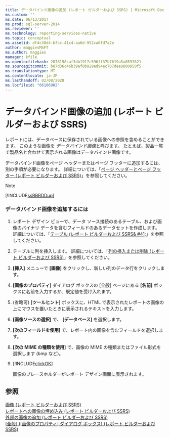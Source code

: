 ```yaml
---
title: データバインド画像の追加 (レポート ビルダーおよび SSRS) | Microsoft Docs
ms.custom: ''
ms.date: 06/13/2017
ms.prod: sql-server-2014
ms.reviewer: ''
ms.technology: reporting-services-native
ms.topic: conceptual
ms.assetid: df4c38d4-bfcc-41c4-aa6d-952ca6fd7a2e
author: maggiesMSFT
ms.author: maggies
manager: kfile
ms.openlocfilehash: 2878198caf3db1917c596ff37b7619a5a0597621
ms.sourcegitcommit: b87d36c46b39af8b929ad94ec707dee8800950f5
ms.translationtype: MT
ms.contentlocale: ja-JP
ms.lasthandoff: 02/08/2020
ms.locfileid: "66106902"
---
```

# <a name="add-a-data-bound-image-report-builder-and-ssrs"></a>データバインド画像の追加 (レポート ビルダーおよび SSRS)
  レポートには、データベースに保存されている画像への参照を含めることができます。 このような画像を *データバインド画像*と呼びます。 たとえば、製品一覧で製品名と合わせて表示される画像はデータバインド画像です。  
  
 データバインド画像をページ ヘッダーまたはページ フッターに追加するには、別の手順が必要になります。 詳細については、「[ページ ヘッダーとページ フッター &#40;レポート ビルダーおよび SSRS&#41;](page-headers-and-footers-report-builder-and-ssrs.md)」を参照してください。  
  
> [!NOTE]  
>  [!INCLUDE[ssRBRDDup](../../includes/ssrbrddup-md.md)]  
  
### <a name="to-add-a-data-bound-image"></a>データバインド画像を追加するには  
  
1.  レポート デザイン ビューで、データ ソース接続のあるテーブル、および画像のバイナリ データを含むフィールドのあるデータセットを作成します。 詳細については、「[テーブル &#40;レポート ビルダーおよび SSRS& #41;](tables-report-builder-and-ssrs.md)」を参照してください。  
  
2.  テーブルに列を挿入します。 詳細については、「[列の挿入または削除 &#40;レポート ビルダーおよび SSRS&#41;](insert-or-delete-a-column-report-builder-and-ssrs.md)」を参照してください。  
  
3.  **[挿入]** メニューで **[画像]** をクリックし、新しい列のデータ行をクリックします。  
  
4.  **[画像のプロパティ]** ダイアログ ボックスの [全般] ページにある **[名前]** ボックスに名前を入力するか、既定値を受け入れます。  
  
5.  (省略可) **[ツールヒント]** ボックスに、HTML で表示されたレポートの画像の上にマウスを置いたときに表示されるテキストを入力します。  
  
6.  **[画像ソースの選択]** で、 **[データベース]** を選択します。  
  
7.  **[次のフィールドを使用]** で、レポート内の画像を含むフィールドを選択します。  
  
8.  **[次の MIME の種類を使用]** で、画像の MIME の種類またはファイル形式を選択します (bmp など)。  
  
9. [!INCLUDE[clickOK](../../includes/clickok-md.md)]  
  
     画像のプレースホルダーがレポート デザイン画面に表示されます。  
  
## <a name="see-also"></a>参照  
 [画像 &#40;レポート ビルダーおよび SSRS&#41;](images-report-builder-and-ssrs.md)   
 [レポートへの画像の埋め込み &#40;レポート ビルダーおよび SSRS&#41;](embed-an-image-in-a-report-report-builder-and-ssrs.md)   
 [外部の画像の追加 &#40;レポート ビルダーおよび SSRS&#41;](add-an-external-image-report-builder-and-ssrs.md)   
 [[全般] ([画像のプロパティ] ダイアログ ボックス) (レポート ビルダーおよび SSRS)](../image-properties-dialog-box-general-report-builder-and-ssrs.md)  
  
  
